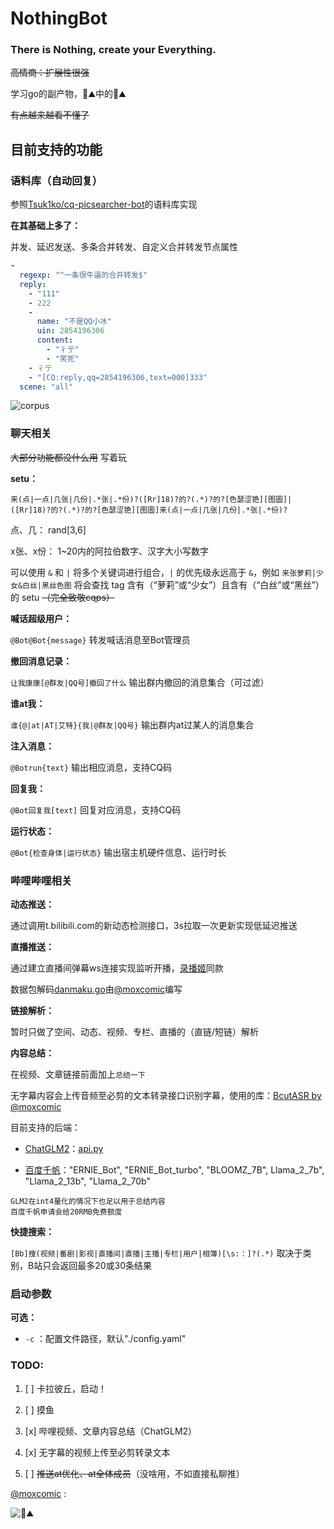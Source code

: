 # NothingBot
### There is Nothing, create your Everything.

~~高情商：扩展性很强~~

学习go的副产物，💩⛰️中的💩⛰️

~~有点越来越看不懂了~~

## 目前支持的功能

### 语料库（自动回复）

参照[Tsuk1ko/cq-picsearcher-bot](https://github.com/Tsuk1ko/cq-picsearcher-bot)的语料库实现

**在其基础上多了：**

并发、延迟发送、多条合并转发、自定义合并转发节点属性

```yaml
-
  regexp: "^一条很牛逼的合并转发$"
  reply:
    - "111"
    - 222
    -
      name: "不是QQ小冰"
      uin: 2854196306
      content:
        - "彳亍"
        - "笑死"
    - 彳亍
    - "[CQ:reply,qq=2854196306,text=000]333"
  scene: "all"
```

![corpus](https://github.com/Miuzarte/NothingBot/assets/66856838/15576647-c5ea-4948-8a13-947a7ac3ad81)

### 聊天相关

~~大部分功能都没什么用~~ 写着玩

**setu：**

`来(点|一点|几张|几份|.*张|.*份)?([Rr]18)?的?(.*)?的?[色瑟涩铯][图圖]|([Rr]18)?的?(.*)?的?[色瑟涩铯][图圖]来(点|一点|几张|几份|.*张|.*份)?`

点、几： rand[3,6]

x张、x份： 1~20内的阿拉伯数字、汉字大小写数字

可以使用 `&` 和 `|` 将多个关键词进行组合，`|` 的优先级永远高于 `&`，例如 `来张萝莉|少女&白丝|黑丝色图` 将会查找 tag 含有（“萝莉”或“少女”）且含有（“白丝”或“黑丝”）的 setu ~~（完全致敬cqps）~~

**喊话超级用户：**

`@Bot@Bot{message}` 转发喊话消息至Bot管理员

**撤回消息记录：**

`让我康康[@群友|QQ号]撤回了什么` 输出群内撤回的消息集合（可过滤）

**谁at我：**

`谁{@|at|AT|艾特}{我|@群友|QQ号}` 输出群内at过某人的消息集合

**注入消息：**

`@Botrun{text}` 输出相应消息，支持CQ码

**回复我：**

`@Bot回复我[text]` 回复对应消息，支持CQ码

**运行状态：**

`@Bot{检查身体|运行状态}` 输出宿主机硬件信息、运行时长

### 哔哩哔哩相关

**动态推送：**

通过调用t.bilibili.com的新动态检测接口，3s拉取一次更新实现低延迟推送

**直播推送：**

通过建立直播间弹幕ws连接实现监听开播，[录播姬](https://github.com/BililiveRecorder/BililiveRecorder)同款

数据包解码[danmaku.go](danmaku.go)由[@moxcomic](https://github.com/moxcomic)编写

**链接解析：**

暂时只做了空间、动态、视频、专栏、直播的（直链/短链）解析

**内容总结：**

在视频、文章链接前面加上`总结一下`

无字幕内容会上传音频至必剪的文本转录接口识别字幕，使用的库：[BcutASR by @moxcomic](https://github.com/moxcomic/BcutAsr)

目前支持的后端：

- [ChatGLM2](https://github.com/THUDM/ChatGLM2-6B)：[api.py](https://github.com/THUDM/ChatGLM2-6B/blob/main/api.py)

- [百度千帆](https://console.bce.baidu.com/qianfan)："ERNIE_Bot", "ERNIE_Bot_turbo", "BLOOMZ_7B", Llama_2_7b", "Llama_2_13b", "Llama_2_70b"

```
GLM2在int4量化的情况下也足以用于总结内容
百度千帆申请会给20RMB免费额度
```

**快捷搜索：**

`[Bb]搜(视频|番剧|影视|直播间|直播|主播|专栏|用户|相簿)[\s:：]?(.*)` 取决于类别，B站只会返回最多20或30条结果

### 启动参数

**可选：**

- `-c` ：配置文件路径，默认"./config.yaml"

### TODO:

1. [ ] 卡拉彼丘，启动！

110. [ ] 摸鱼

111. [x] 哔哩视频、文章内容总结（ChatGLM2）

112. [x] 无字幕的视频上传至必剪转录文本

999. [ ] ~~推送at优化、at全体成员~~（没啥用，不如直接私聊推）

[@moxcomic](https://github.com/moxcomic) :

![💩⛰️](https://github.com/Miuzarte/NothingBot/assets/66856838/98eb9a3e-c27c-4d08-8182-2332cf956198)
